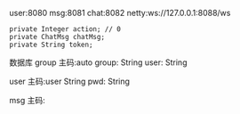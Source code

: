 user:8080
msg:8081
chat:8082
netty:ws://127.0.0.1:8088/ws

```angular2html
private Integer action; // 0
private ChatMsg chatMsg;
private String token;
```


数据库
group
主码:auto
group: String
user: String

user
主码:user String
pwd: String

msg
主码: